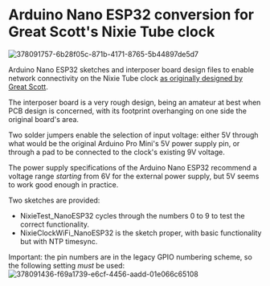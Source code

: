 # Arduino Nano ESP32 conversion for Great Scott's Nixie Tube clock
![378091757-6b28f05c-871b-4171-8765-5b44897de5d7](https://github.com/user-attachments/assets/029bbbce-8765-46c3-8cb9-46c2b55ea331)

Arduino Nano ESP32 sketches and interposer board design files to enable network connectivity on the Nixie Tube clock [as originally designed by Great Scott](https://www.youtube.com/watch?v=ObgmVNV1Kfg).

The interposer board is a very rough design, being an amateur at best when PCB design is concerned, with its footprint overhanging on one side the original board's area.

Two solder jumpers enable the selection of input voltage: either 5V through what would be the original Arduino Pro Mini's 5V power supply pin, or through a pad to be connected to the clock's existing 9V voltage.

The power supply specifications of the Arduino Nano ESP32 recommend a voltage range *starting* from 6V for the external power supply, but 5V seems to work good enough in practice.

Two sketches are provided:
* NixieTest_NanoESP32 cycles through the numbers 0 to 9 to test the correct functionality.
* NixieClockWiFi_NanoESP32 is the sketch proper, with basic functionality but with NTP timesync.

Important: the pin numbers are in the legacy GPIO numbering scheme, so the following setting *must* be used:
![378091436-f69a1739-e6cf-4456-aadd-01e066c65108](https://github.com/user-attachments/assets/c0007f6b-5e8f-462b-9aa1-266ff6fd959c)

